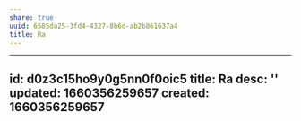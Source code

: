 ```yaml
---
share: true
uuid: 6585da25-3fd4-4327-8b6d-ab2b861637a4
title: Ra
---
```

---
id: d0z3c15ho9y0g5nn0f0oic5
title: Ra
desc: ''
updated: 1660356259657
created: 1660356259657
---

